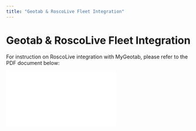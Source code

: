 ```yaml
---
title: "Geotab & RoscoLive Fleet Integration"
---
```

# Geotab & RoscoLive Fleet Integration

For instruction on RoscoLive integration with MyGeotab, please refer to the PDF document below:  
**<embed src="/user/product/geotab_partner/roscolivegeotab_customerintegrationinstructiondoc_aa_v1.2.pdf" class="align-center" />**
